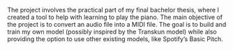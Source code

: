 The project involves the practical part of my final bachelor thesis, where I created a tool to help with learning to play the piano. The main objective of the project is to convert an audio file into a MIDI file. The goal is to build and train my own model (possibly inspired by the Transkun model) while also providing the option to use other existing models, like Spotify’s Basic Pitch.

